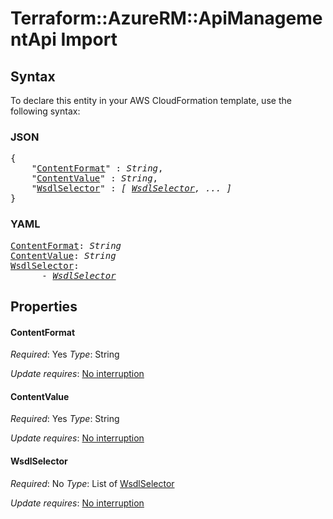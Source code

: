 # Terraform::AzureRM::ApiManagementApi Import

## Syntax

To declare this entity in your AWS CloudFormation template, use the following syntax:

### JSON

<pre>
{
    "<a href="#contentformat" title="ContentFormat">ContentFormat</a>" : <i>String</i>,
    "<a href="#contentvalue" title="ContentValue">ContentValue</a>" : <i>String</i>,
    "<a href="#wsdlselector" title="WsdlSelector">WsdlSelector</a>" : <i>[ <a href="import-wsdlselector.md">WsdlSelector</a>, ... ]</i>
}
</pre>

### YAML

<pre>
<a href="#contentformat" title="ContentFormat">ContentFormat</a>: <i>String</i>
<a href="#contentvalue" title="ContentValue">ContentValue</a>: <i>String</i>
<a href="#wsdlselector" title="WsdlSelector">WsdlSelector</a>: <i>
      - <a href="import-wsdlselector.md">WsdlSelector</a></i>
</pre>

## Properties

#### ContentFormat

_Required_: Yes
_Type_: String

_Update requires_: [No interruption](https://docs.aws.amazon.com/AWSCloudFormation/latest/UserGuide/using-cfn-updating-stacks-update-behaviors.html#update-no-interrupt)

#### ContentValue

_Required_: Yes
_Type_: String

_Update requires_: [No interruption](https://docs.aws.amazon.com/AWSCloudFormation/latest/UserGuide/using-cfn-updating-stacks-update-behaviors.html#update-no-interrupt)

#### WsdlSelector

_Required_: No
_Type_: List of <a href="import-wsdlselector.md">WsdlSelector</a>

_Update requires_: [No interruption](https://docs.aws.amazon.com/AWSCloudFormation/latest/UserGuide/using-cfn-updating-stacks-update-behaviors.html#update-no-interrupt)

